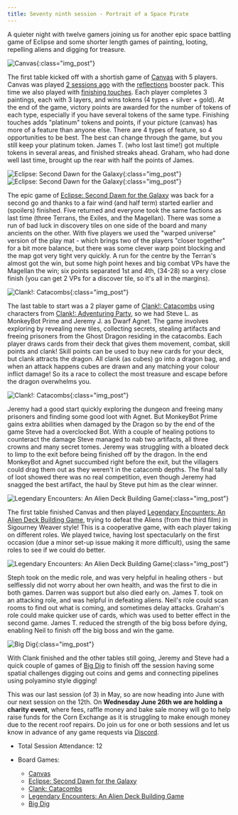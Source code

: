 ```yaml
---
title: Seventy ninth session - Portrait of a Space Pirate
---
```


A quieter night with twelve gamers joining us for another epic space battling game of Eclipse and some shorter length games of painting, looting, repelling aliens and digging for treasure.

![Canvas](/images/posts/2024_05_29/Canvas01.jpg "Canvas"){:class="img_post"}

The first table kicked off with a shortish game of [Canvas][Ca] with 5 players.  Canvas was played [2 sessions ago][77] with the [reflections][CaR] booster pack.  This time we also played with [finishing touches][CaFT]. Each player completes 3 paintings, each with 3 layers, and wins tokens (4 types + silver + gold).  At the end of the game, victory points are awarded for the number of tokens of each type, especially if you have several tokens of the same type.  Finishing touches adds "platinum" tokens and points, if your picture (canvas) has more of a feature than anyone else.  There are 4 types of feature, so 4 opportunities to be best.  The best can change through the game, but you still keep your platinum token.  James T. (who lost last time!) got multiple tokens in several areas, and finished streaks ahead.  Graham, who had done well last time, brought up the rear with half the points of James.

![Eclipse: Second Dawn for the Galaxy](/images/posts/2024_05_29/Eclipse01.jpg "Eclipse: Second Dawn for the Galaxy"){:class="img_post"}
![Eclipse: Second Dawn for the Galaxy](/images/posts/2024_05_29/Eclipse02.jpg "Eclipse: Second Dawn for the Galaxy"){:class="img_post"}

The epic game of [Eclipse: Second Dawn for the Galaxy][Ecl] was back for a second go and thanks to a fair wind (and half term) started earlier and (spoilers) finished. Five returned and everyone took the same factions as last time (three Terrans, the Exiles, and the Magellan). There was some a run of bad luck in discovery tiles on one side of the board and many ancients on the other. With five players we used the "warped universe" version of the play mat - which brings two of the players "closer together" for a bit more balance, but there was some clever warp point blocking and the map got very tight very quickly. A run for the centre by the Terran's almost got the win, but some high point hexes and big combat VPs have the Magellan the win; six points separated 1st and 4th, (34-28) so a very close finish (you can get 2 VPs for a discover tile, so it's all in the margins).

![Clank!: Catacombs](/images/posts/2024_05_29/Clank01.jpg "Clank!: Catacombs"){:class="img_post"}

The last table to start was a 2 player game of [Clank!: Catacombs][CC] using characters from [Clank!: Adventuring Party][CAP], so we had Steve L. as MonkeyBot Prime and Jeremy J. as Dwarf Agnet. The game involves exploring by revealing new tiles, collecting secrets, stealing artifacts and freeing prisoners from the Ghost Dragon residing in the catacombs. Each player draws cards from their deck that gives them movement, combat, skill points and clank! Skill points can be used to buy new cards for your deck, but clank attracts the dragon. All clank (as cubes) go into a dragon bag, and when an attack happens cubes are drawn and any matching your colour inflict damage! So its a race to collect the most treasure and escape before the dragon overwhelms you.

![Clank!: Catacombs](/images/posts/2024_05_29/Clank02.jpg "Clank!: Catacombs"){:class="img_post"}

Jeremy had a good start quickly exploring the dungeon and freeing many prisoners and finding some good loot with Agnet. But MonkeyBot Prime gains extra abilities when damaged by the Dragon so by the end of the game Steve had a overclocked Bot. With a couple of healing potions to counteract the damage Steve managed to nab two artifacts, all three crowns and many secret tomes. Jeremy was struggling with a bloated deck to limp to the exit before being finished off by the dragon. In the end MonkeyBot and Agnet succumbed right before the exit, but the villagers could drag them out as they weren't in the catacomb depths. The final tally of loot showed there was no real competition, even though Jeremy had snagged the best artifact, the haul by Steve put him as the clear winner.

![Legendary Encounters: An Alien Deck Building Game](/images/posts/2024_05_29/Aliens01.jpg "Legendary Encounters: An Alien Deck Building Game"){:class="img_post"}

The first table finished Canvas and then played [Legendary Encounters: An Alien Deck Building Game][LEA], trying to defeat the Aliens (from the third film) in Sigourney Weaver style!  This is a cooperative game, with each player taking on different roles. We played twice, having lost spectacularly on the first occasion (due a minor set-up issue making it more difficult), using the same roles to see if we could do better.

![Legendary Encounters: An Alien Deck Building Game](/images/posts/2024_05_29/Aliens02.jpg "Legendary Encounters: An Alien Deck Building Game"){:class="img_post"}

Steph took on the medic role, and was very helpful in healing others - but selflessly did not worry about her own health, and was the first to die in both games.  Darren was support but also died early on. James T. took on an attacking role, and was helpful in defeating aliens.  Neil's role could scan rooms to find out what is coming, and sometimes delay attacks. Graham's role could make quicker use of cards, which was used to better effect in the second game.   James T. reduced the strength of the big boss before dying, enabling Neil to finish off the big boss and win the game.

![Big Dig](/images/posts/2024_05_29/BigDig01.jpg "Big Dig"){:class="img_post"}

With Clank finished and the other tables still going, Jeremy and Steve had a quick couple of games of [Big Dig][BD] to finish off the session having some spatial challenges digging out coins and gems and connecting pipelines using polyamino style digging!

This was our last session (of 3) in May, so are now heading into June with our next session on the 12th. On **Wednesday June 26th we are holding a charity event**, where fees, raffle money and bake sale money will go to help raise funds for the Corn Exchange as it is struggling to make enough money due to the recent roof repairs. Do join us for one or both sessions and let us know in advance of any game requests via [Discord][Contact]. 

* Total Session Attendance: 12
* Board Games:

     * [Canvas][Ca]
     * [Eclipse: Second Dawn for the Galaxy][Ecl]
     * [Clank: Catacombs][CC]
     * [Legendary Encounters: An Alien Deck Building Game][LEA]
     * [Big Dig][BD]

[LEA]: {{site.data.BoardGameLinks.LegendaryEncountersAnAlienDeckBuildingGame.Link}}
[Ecl]: {{site.data.BoardGameLinks.EclipseSecondDawnForTheGalaxy.Link}}
[CC]: {{site.data.BoardGameLinks.ClankCatacombs.Link}}
[CAP]: {{site.data.BoardGameLinks.ClankAdventuringParty.Link}}
[Ca]: {{site.data.BoardGameLinks.Canvas.Link}}
[CaR]: {{site.data.BoardGameLinks.CanvasReflections.Link}}
[CaFT]: {{site.data.BoardGameLinks.CanvasFinishingTouches.Link}}
[BD]: {{site.data.BoardGameLinks.BigDig.Link}}

[77]: /2024/05/01/seventyseventh-session.html

[Contact]: /Contact.html
